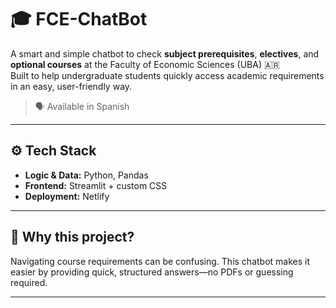 # 🎓 FCE-ChatBot

A smart and simple chatbot to check **subject prerequisites**, **electives**, and **optional courses** at the Faculty of Economic Sciences (UBA) 🇦🇷  
Built to help undergraduate students quickly access academic requirements in an easy, user-friendly way.

> 🗣 Available in Spanish

---

## ⚙️ Tech Stack

- **Logic & Data:** Python, Pandas  
- **Frontend:** Streamlit + custom CSS  
- **Deployment:** Netlify  

---

## 🚀 Why this project?

Navigating course requirements can be confusing. This chatbot makes it easier by providing quick, structured answers—no PDFs or guessing required.

---
